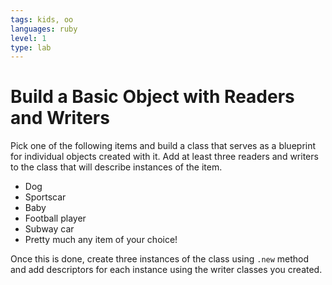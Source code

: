 ```yaml
---
tags: kids, oo
languages: ruby
level: 1
type: lab
---
```


# Build a Basic Object with Readers and Writers

Pick one of the following items and build a class that serves as a blueprint for individual objects created with it. Add at least three readers and writers to the class that will describe instances of the item.

+ Dog
+ Sportscar
+ Baby
+ Football player
+ Subway car
+ Pretty much any item of your choice!

Once this is done, create three instances of the class using `.new` method and add descriptors for each instance using the writer classes you created.


